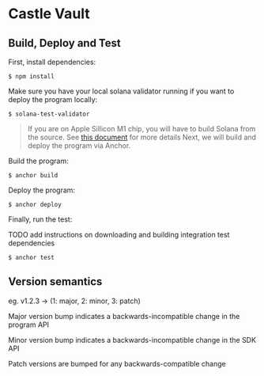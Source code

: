 # Castle Vault

## Build, Deploy and Test

First, install dependencies:

```
$ npm install
```

Make sure you have your local solana validator running if you want to deploy the program locally:

```
$ solana-test-validator
```

> If you are on Apple Sillicon M1 chip, you will have to build Solana from the source. See [this document](https://docs.solana.com/cli/install-solana-cli-tools#build-from-source) for more details
> Next, we will build and deploy the program via Anchor.

Build the program:

```
$ anchor build
```

Deploy the program:

```
$ anchor deploy
```

Finally, run the test:

TODO add instructions on downloading and building integration test dependencies

```
$ anchor test
```

## Version semantics

eg. v1.2.3 → (1: major, 2: minor, 3: patch)

Major version bump indicates a backwards-incompatible change in the program API

Minor version bump indicates a backwards-incompatible change in the SDK API

Patch versions are bumped for any backwards-compatible change
